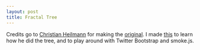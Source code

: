 ```yaml
---
layout: post
title: Fractal Tree
---
```


Credits go to [Christian Heilmann](http://twitter.com/codepo8) for making the [original](http://t.co/NcEGMRd). I made [this](//xonecas.github.com/fractal-tree) to learn how he did the tree, and to play around with Twitter Bootstrap and smoke.js.
